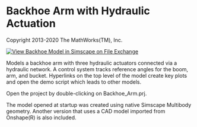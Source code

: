 # **Backhoe Arm with Hydraulic Actuation**
Copyright 2013-2020 The MathWorks(TM), Inc.

[![View Backhoe Model in Simscape on File Exchange](https://www.mathworks.com/matlabcentral/images/matlab-file-exchange.svg)](https://www.mathworks.com/matlabcentral/fileexchange/39520-backhoe-model-in-simscape)

Models a backhoe arm with three hydraulic actuators connected via a
hydraulic network.  A control system tracks reference angles for
the boom, arm, and bucket. Hyperlinks on the top level of the model
create key plots and open the demo script which leads to other models.

Open the project by double-clicking on Backhoe_Arm.prj.

The model opened at startup was created using native Simscape Multibody
geometry.  Another version that uses a CAD model imported from Onshape(R)
is also included.

